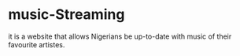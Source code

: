 # music-Streaming
it is a website that allows Nigerians be up-to-date with music of their favourite artistes.
